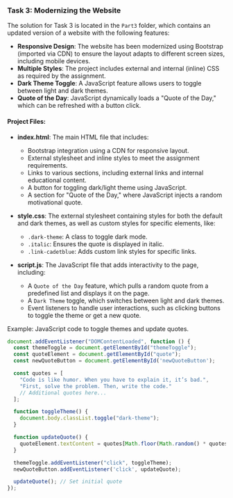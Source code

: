 ### Task 3: Modernizing the Website

The solution for Task 3 is located in the `Part3` folder, which contains an updated version of a website with the following features:

- **Responsive Design**: The website has been modernized using Bootstrap (imported via CDN) to ensure the layout adapts to different screen sizes, including mobile devices.
- **Multiple Styles**: The project includes external and internal (inline) CSS as required by the assignment.
- **Dark Theme Toggle**: A JavaScript feature allows users to toggle between light and dark themes.
- **Quote of the Day**: JavaScript dynamically loads a "Quote of the Day," which can be refreshed with a button click.

#### Project Files:

- **index.html**: The main HTML file that includes:
  - Bootstrap integration using a CDN for responsive layout.
  - External stylesheet and inline styles to meet the assignment requirements.
  - Links to various sections, including external links and internal educational content.
  - A button for toggling dark/light theme using JavaScript.
  - A section for "Quote of the Day," where JavaScript injects a random motivational quote.
  
- **style.css**: The external stylesheet containing styles for both the default and dark themes, as well as custom styles for specific elements, like:
  - `.dark-theme`: A class to toggle dark mode.
  - `.italic`: Ensures the quote is displayed in italic.
  - `.link-cadetblue`: Adds custom link styles for specific links.

- **script.js**: The JavaScript file that adds interactivity to the page, including:
  - A `Quote of the Day` feature, which pulls a random quote from a predefined list and displays it on the page.
  - A `Dark Theme` toggle, which switches between light and dark themes.
  - Event listeners to handle user interactions, such as clicking buttons to toggle the theme or get a new quote.

Example: JavaScript code to toggle themes and update quotes.

```javascript
document.addEventListener("DOMContentLoaded", function () {
  const themeToggle = document.getElementById("themeToggle");
  const quoteElement = document.getElementById("quote");
  const newQuoteButton = document.getElementById('newQuoteButton');

  const quotes = [
    "Code is like humor. When you have to explain it, it’s bad.",
    "First, solve the problem. Then, write the code."
    // Additional quotes here...
  ];

  function toggleTheme() {
    document.body.classList.toggle("dark-theme");
  }

  function updateQuote() {
    quoteElement.textContent = quotes[Math.floor(Math.random() * quotes.length)];
  }

  themeToggle.addEventListener("click", toggleTheme);
  newQuoteButton.addEventListener('click', updateQuote);

  updateQuote(); // Set initial quote
});
```